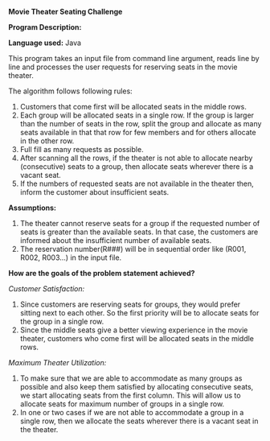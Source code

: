 **Movie Theater Seating Challenge**

**Program Description:**

**Language used:**  Java

This program takes an input file from command line argument, reads line by line and processes the user requests for reserving seats in the movie theater.

The algorithm follows following rules:

1. Customers that come first will be allocated seats in the middle rows.
2. Each group will be allocated seats in a single row. If the group is larger than the number of seats in the row, split the group and allocate as many seats available in that that row for few members and for others allocate in the other row.
3. Full fill as many requests as possible.
4. After scanning all the rows, if the theater is not able to allocate nearby (consecutive) seats to a group, then allocate seats wherever there is a vacant seat.
5. If the numbers of requested seats are not available in the theater then, inform the customer about insufficient seats.

**Assumptions:**

1. The theater cannot reserve seats for a group if the requested number of seats is greater than the available seats. In that case, the customers are informed about the insufficient number of available seats.
2. The reservation number(R###) will be in sequential order like (R001, R002, R003...) in the input file.

**How are the goals of the problem statement achieved?**

_Customer Satisfaction:_

1. Since customers are reserving seats for groups, they would prefer sitting next to each other. So the first priority will be to allocate seats for the group in a single row.
2. Since the middle seats give a better viewing experience in the movie theater, customers who come first will be allocated seats in the middle rows.

_Maximum Theater Utilization:_

1. To make sure that we are able to accommodate as many groups as possible and also keep them satisfied by allocating consecutive seats, we start allocating seats from the first column. This will allow us to allocate seats for maximum number of groups in a single row.
2. In one or two cases if we are not able to accommodate a group in a single row, then we allocate the seats wherever there is a vacant seat in the theater.
